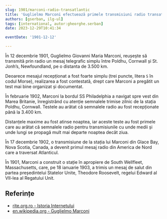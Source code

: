 ```yaml
---
slug: 1901/marconi-radio-transatlantic
title: 'Guglielmo Marconi efectuează primele transmisiuni radio transatlantice'
authors: [gserban, ilg-ul]
tags: [international, autor:gheorghe.serban]
date: 2023-12-29T10:41:34

eventDate: '1901-12-12'

---
```


În 12 decembrie 1901, Guglielmo Giovanni Maria Marconi, reușește să
transmită prin radio un mesaj telegrafic simplu între Poldhu, Cornwall și
St. Jonh’s, Newfoundland, pe o distanta de 3.500 km.

<!-- truncate -->

Deoarece mesajul recepționat a fost foarte simplu (trei puncte, litera
`S` în codul Morse), realizarea a fost contestată, drept care Marconi
a pregătit un test mai bine organizat și documentat.

În februarie 1902, Marconi la bordul SS Philadelphia
a navigat spre vest din Marea Britanie,
înregistrând cu atenție semnalele trimise zilnic de
la stația Poldhu, Cornwall.
Testele au arătat că semnalele radio au fost recepționate
până la 3.400 km.

Distanțele maxime au fost atinse noaptea, iar aceste teste au fost
primele care au arătat că semnalele radio pentru transmisiunile cu
unde medii și unde lungi se propagă mult mai departe noaptea decât ziua.

În 17 decembrie 1902, o transmisiune de la stația lui Marconi din Glace Bay,
Nova Scotia, Canada, a devenit primul mesaj radio din America de Nord
care a traversat Atlanticul.

În 1901, Marconi a construit o stație în apropiere de South Wellfleet,
Massachusetts, care, pe 18 ianuarie 1903, a trimis un mesaj de salut din
partea președintelui Statelor Unite, Theodore Roosevelt, regelui Edward
al VII-lea al Regatului Unit.

## Referințe

- [rite.org.ro - Istoria Internetului](https://rite.org.ro/istoria-internetului/)
- [en.wikipedia.org - Guglielmo Marconi](https://en.wikipedia.org/wiki/Guglielmo_Marconi)
